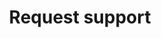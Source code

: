 ---
eleventyNavigation:
  key: Request support
  parent: Support
  order: 1
layout: sub-navigation
title: Request support
includeInBreadcrumbs: true
description: Submit a request to the Data Platform Support team
aside:
  title: Aside
  content: | 
    A small portion of content that is **indirectly** related to the main content.
related:
  sections:
    - title: Related links
      items:
        - text: Layouts
          href: ../../layouts
        - text: Options
          href: ../../options
      subsections:
        - title: Eleventy documentation
          items:
          - text: Front matter data
            href: https://www.11ty.dev/docs/data-frontmatter/
---